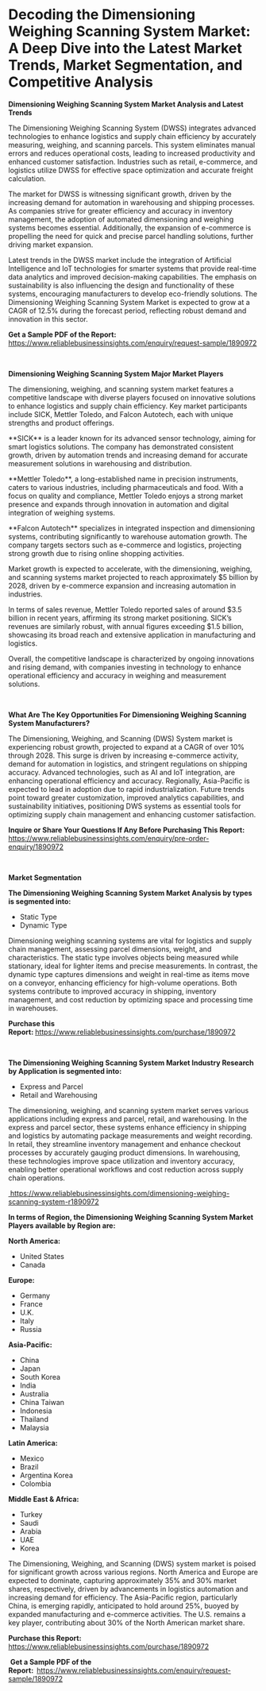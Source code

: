 <p><h1>Decoding the Dimensioning Weighing Scanning System Market: A Deep Dive into the Latest Market Trends, Market Segmentation, and Competitive Analysis</h1></p><p><strong>Dimensioning Weighing Scanning System Market Analysis and Latest Trends</strong></p>
<p><p>The Dimensioning Weighing Scanning System (DWSS) integrates advanced technologies to enhance logistics and supply chain efficiency by accurately measuring, weighing, and scanning parcels. This system eliminates manual errors and reduces operational costs, leading to increased productivity and enhanced customer satisfaction. Industries such as retail, e-commerce, and logistics utilize DWSS for effective space optimization and accurate freight calculation.</p><p>The market for DWSS is witnessing significant growth, driven by the increasing demand for automation in warehousing and shipping processes. As companies strive for greater efficiency and accuracy in inventory management, the adoption of automated dimensioning and weighing systems becomes essential. Additionally, the expansion of e-commerce is propelling the need for quick and precise parcel handling solutions, further driving market expansion.</p><p>Latest trends in the DWSS market include the integration of Artificial Intelligence and IoT technologies for smarter systems that provide real-time data analytics and improved decision-making capabilities. The emphasis on sustainability is also influencing the design and functionality of these systems, encouraging manufacturers to develop eco-friendly solutions. The Dimensioning Weighing Scanning System Market is expected to grow at a CAGR of 12.5% during the forecast period, reflecting robust demand and innovation in this sector.</p></p>
<p><strong>Get a Sample PDF of the Report:&nbsp;</strong> <a href="https://www.reliablebusinessinsights.com/enquiry/request-sample/1890972?utm_campaign=1091&utm_medium=2&utm_source=Github&utm_content=ia&utm_term=12042025&utm_id=dimensioning-weighing-scanning-system">https://www.reliablebusinessinsights.com/enquiry/request-sample/1890972</a></p>
<p>&nbsp;</p>
<p><strong>Dimensioning Weighing Scanning System Major Market Players</strong></p>
<p><p>The dimensioning, weighing, and scanning system market features a competitive landscape with diverse players focused on innovative solutions to enhance logistics and supply chain efficiency. Key market participants include SICK, Mettler Toledo, and Falcon Autotech, each with unique strengths and product offerings.</p><p>**SICK** is a leader known for its advanced sensor technology, aiming for smart logistics solutions. The company has demonstrated consistent growth, driven by automation trends and increasing demand for accurate measurement solutions in warehousing and distribution. </p><p>**Mettler Toledo**, a long-established name in precision instruments, caters to various industries, including pharmaceuticals and food. With a focus on quality and compliance, Mettler Toledo enjoys a strong market presence and expands through innovation in automation and digital integration of weighing systems.</p><p>**Falcon Autotech** specializes in integrated inspection and dimensioning systems, contributing significantly to warehouse automation growth. The company targets sectors such as e-commerce and logistics, projecting strong growth due to rising online shopping activities.</p><p>Market growth is expected to accelerate, with the dimensioning, weighing, and scanning systems market projected to reach approximately $5 billion by 2028, driven by e-commerce expansion and increasing automation in industries. </p><p>In terms of sales revenue, Mettler Toledo reported sales of around $3.5 billion in recent years, affirming its strong market positioning. SICK’s revenues are similarly robust, with annual figures exceeding $1.5 billion, showcasing its broad reach and extensive application in manufacturing and logistics.</p><p>Overall, the competitive landscape is characterized by ongoing innovations and rising demand, with companies investing in technology to enhance operational efficiency and accuracy in weighing and measurement solutions.</p></p>
<p>&nbsp;</p>
<p><strong>What Are The Key Opportunities For Dimensioning Weighing Scanning System Manufacturers?</strong></p>
<p><p>The Dimensioning, Weighing, and Scanning (DWS) System market is experiencing robust growth, projected to expand at a CAGR of over 10% through 2028. This surge is driven by increasing e-commerce activity, demand for automation in logistics, and stringent regulations on shipping accuracy. Advanced technologies, such as AI and IoT integration, are enhancing operational efficiency and accuracy. Regionally, Asia-Pacific is expected to lead in adoption due to rapid industrialization. Future trends point toward greater customization, improved analytics capabilities, and sustainability initiatives, positioning DWS systems as essential tools for optimizing supply chain management and enhancing customer satisfaction.</p></p>
<p><strong>Inquire or Share Your Questions If Any Before Purchasing This Report:</strong> <a href="https://www.reliablebusinessinsights.com/enquiry/pre-order-enquiry/1890972?utm_campaign=1091&utm_medium=2&utm_source=Github&utm_content=ia&utm_term=12042025&utm_id=dimensioning-weighing-scanning-system">https://www.reliablebusinessinsights.com/enquiry/pre-order-enquiry/1890972</a></p>
<p>&nbsp;</p>
<p><strong>Market Segmentation</strong></p>
<p><strong>The Dimensioning Weighing Scanning System Market Analysis by types is segmented into:</strong></p>
<p><ul><li>Static Type</li><li>Dynamic Type</li></ul></p>
<p><p>Dimensioning weighing scanning systems are vital for logistics and supply chain management, assessing parcel dimensions, weight, and characteristics. The static type involves objects being measured while stationary, ideal for lighter items and precise measurements. In contrast, the dynamic type captures dimensions and weight in real-time as items move on a conveyor, enhancing efficiency for high-volume operations. Both systems contribute to improved accuracy in shipping, inventory management, and cost reduction by optimizing space and processing time in warehouses.</p></p>
<p><strong>Purchase this Report:&nbsp;</strong><a href="https://www.reliablebusinessinsights.com/purchase/1890972?utm_campaign=1091&utm_medium=2&utm_source=Github&utm_content=ia&utm_term=12042025&utm_id=dimensioning-weighing-scanning-system">https://www.reliablebusinessinsights.com/purchase/1890972</a></p>
<p>&nbsp;</p>
<p><strong>The Dimensioning Weighing Scanning System Market Industry Research by Application is segmented into:</strong></p>
<p><ul><li>Express and Parcel</li><li>Retail and Warehousing</li></ul></p>
<p><p>The dimensioning, weighing, and scanning system market serves various applications including express and parcel, retail, and warehousing. In the express and parcel sector, these systems enhance efficiency in shipping and logistics by automating package measurements and weight recording. In retail, they streamline inventory management and enhance checkout processes by accurately gauging product dimensions. In warehousing, these technologies improve space utilization and inventory accuracy, enabling better operational workflows and cost reduction across supply chain operations.</p></p>
<p><a href="https://www.reliablebusinessinsights.com/dimensioning-weighing-scanning-system-r1890972?utm_campaign=1091&utm_medium=2&utm_source=Github&utm_content=ia&utm_term=12042025&utm_id=dimensioning-weighing-scanning-system">&nbsp;https://www.reliablebusinessinsights.com/dimensioning-weighing-scanning-system-r1890972</a></p>
<p><strong>In terms of Region, the Dimensioning Weighing Scanning System Market Players available by Region are:</strong></p>
<p>
    <p> <strong> North America: </strong>
        <ul>
            <li>United States</li>
            <li>Canada</li>
        </ul>
        </p> 
    <p> <strong> Europe: </strong>
        <ul>
            <li>Germany</li>
            <li>France</li>
            <li>U.K.</li>
            <li>Italy</li>
            <li>Russia</li>
        </ul>
        </p> 
    <p> <strong> Asia-Pacific: </strong>
        <ul>
            <li>China</li>
            <li>Japan</li>
            <li>South Korea</li>
            <li>India</li>
            <li>Australia</li>
            <li>China Taiwan</li>
            <li>Indonesia</li>
            <li>Thailand</li>
            <li>Malaysia</li>
        </ul>
        </p> 
    <p> <strong> Latin America: </strong>
        <ul>
            <li>Mexico</li>
            <li>Brazil</li>
            <li>Argentina Korea</li>
            <li>Colombia</li>
        </ul>
        </p> 
    <p> <strong> Middle East & Africa: </strong>
        <ul>
            <li>Turkey</li>
            <li>Saudi</li>
            <li>Arabia</li>
            <li>UAE</li>
            <li>Korea</li>
        </ul>
    </p>
    </p>
<p><p>The Dimensioning, Weighing, and Scanning (DWS) system market is poised for significant growth across various regions. North America and Europe are expected to dominate, capturing approximately 35% and 30% market shares, respectively, driven by advancements in logistics automation and increasing demand for efficiency. The Asia-Pacific region, particularly China, is emerging rapidly, anticipated to hold around 25%, buoyed by expanded manufacturing and e-commerce activities. The U.S. remains a key player, contributing about 30% of the North American market share.</p></p>
<p><strong>Purchase this Report: </strong><a href="https://www.reliablebusinessinsights.com/purchase/1890972?utm_campaign=1091&utm_medium=2&utm_source=Github&utm_content=ia&utm_term=12042025&utm_id=dimensioning-weighing-scanning-system">https://www.reliablebusinessinsights.com/purchase/1890972</a></p>
<p>&nbsp;<strong>Get a Sample PDF of the Report:&nbsp;&nbsp;</strong><a href="https://www.reliablebusinessinsights.com/enquiry/request-sample/1890972?utm_campaign=1091&utm_medium=2&utm_source=Github&utm_content=ia&utm_term=12042025&utm_id=dimensioning-weighing-scanning-system">https://www.reliablebusinessinsights.com/enquiry/request-sample/1890972</a></p>
<p><strong></strong></p>
<p><p></p><p></p><p></p></p>